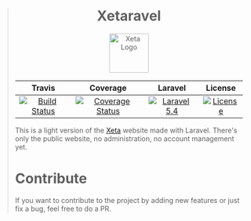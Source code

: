 > <h1 align="center">Xetaravel</h1>
> <p align="center">
>   <img src="https://cloud.githubusercontent.com/assets/8210023/25557958/0e505c62-2d1d-11e7-8d19-86b569ee9874.png" alt="Xeta Logo" height="80"/>
> </p>
>
> |Travis|Coverage|Laravel|License|
> |:------:|:-------:|:------:|:-------:|
> |[![Build Status](https://img.shields.io/travis/XetaIO/Xaravel.svg?style=flat-square)](https://travis-ci.org/XetaIO/Xaravel)|[![Coverage Status](https://img.shields.io/coveralls/XetaIO/Xaravel/master.svg?style=flat-square)](https://coveralls.io/r/XetaIO/Xaravel)|[![Laravel 5.4](https://img.shields.io/badge/Laravel-5.4-f4645f.svg?style=flat-square)](http://cakephp.org)|[![License](https://img.shields.io/badge/license-MIT-brightgreen.svg?style=flat-square)](https://packagist.org/packages/xety/xeta)|
>
> This is a light version of the [Xeta](https://github.com/XetaIO/Xeta) website made with Laravel. There's only the public website, no administration, no account management yet.
>
> # Contribute
> If you want to contribute to the project by adding new features or just fix a bug, feel free to do a PR.